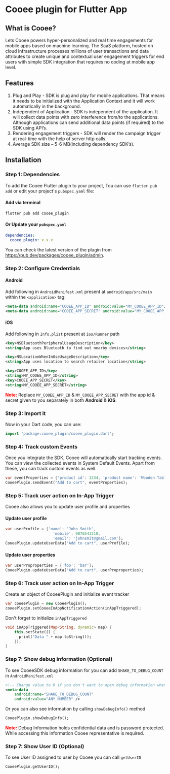 # Cooee plugin for Flutter App

## What is Cooee?

Lets Cooee powers hyper-personalized and real time engagements for mobile apps based on machine learning. The SaaS platform, hosted on
cloud infrastructure processes millions of user transactions and data attributes to create unique and contextual user engagement
triggers for end users with simple SDK integration that requires no coding at mobile app level.

## Features

1. Plug and Play - SDK is plug and play for mobile applications. That means it needs to be initialized with the Application Context and it
   will work automatically in the background.
2. Independent of Application - SDK is independent of the application. It will collect data points with zero interference from/to the
   applications. Although applications can send additional data points (if required) to the SDK using API’s.
3. Rendering engagement triggers - SDK will render the campaign trigger at real-time with the help of server http calls.
4. Average SDK size – 5-6 MB(including dependency SDK’s).

## Installation

### Step 1: Dependencies

To add the Cooee Flutter plugin to your project, Tou can use `flutter pub add` or edit your project's `pubspec.yaml` file:

#### Add via terminal

```shell
flutter pub add cooee_plugin
```

#### Or Update your `pubspec.yaml`

```yaml
dependencies:
  cooee_plugin: x.x.x
```

You can check the latest version of the plugin from https://pub.dev/packages/cooee_plugin/admin.

### Step 2: Configure Credentials

#### Android

Add following in `AndroidManifest.xml` present at `android/app/src/main` within the `<application>` tag:

```xml
<meta-data android:name="COOEE_APP_ID" android:value="MY_COOEE_APP_ID"/>
<meta-data android:name="COOEE_APP_SECRET" android:value="MY_COOEE_APP_SECRET"/>
```

#### iOS

Add following in `Info.plist` present at `ios/Runner` path

```xml
<key>NSBluetoothPeripheralUsageDescription</key>
<string>App uses Bluetooth to find out nearby devices</string>

<key>NSLocationWhenInUseUsageDescription</key>
<string>App uses location to search retailer location</string>

<key>COOEE_APP_ID</key>
<string>MY_COOEE_APP_ID</string>
<key>COOEE_APP_SECRET</key>
<string>MY_COOEE_APP_SECRET</string>
```

<span style="color:red">**Note:**</span> Replace `MY_COOEE_APP_ID` & `MY_COOEE_APP_SECRET` with the app id & secret 
given to you separately in both **Android** & **iOS**.

### Step 3: Import it

Now in your Dart code, you can use:

```dart
import 'package:cooee_plugin/cooee_plugin.dart';
```

### Step 4: Track custom Events

Once you integrate the SDK, Cooee will automatically start tracking events. You can view the collected events in System Default Events. Apart from these, you can track custom events as well.

```dart
var eventProperties = {'product id': 1234, 'product name': 'Wooden Table'};
CooeePlugin.sendEvent("Add to cart", eventProperties);
```

### Step 5: Track user action on In-App Trigger

Cooee also allows you to update user profile and properties

#### Update user profile

```dart
var userProfile = {'name': 'John Smith', 
                     'mobile': 9876543210, 
                     'email': 'johnsmit@gmail.com'};
CooeePlugin.updateUserData("Add to cart", userProfile);
```

#### Update user properties

```dart
var userProproperties = {'foo': 'bar'};
CooeePlugin.updateUserData("Add to cart", userProproperties);
```

### Step 6: Track user action on In-App Trigger

Create an object of CooeePlugin and initialize event tracker

```dart
var cooeePlugin = new CooeePlugin();
cooeePlugin.setCooeeInAppNotificationAction(inAppTriggered);
```

Don't forget to initialize `inAppTriggered`

```dart
void inAppTriggered(Map<String, dynamic> map) {
    this.setState(() {
      print("Data " + map.toString());
    });
}
```

### Step 7: Show debug information (Optional)

To see CooeeSDK debug information for you can add `SHAKE_TO_DEBUG_COUNT` in `AndroidManifest.xml`

```xml
<!-- Change value to 0 if you don't want to open debug information when device shake-->
<meta-data
    android:name="SHAKE_TO_DEBUG_COUNT"
    android:value="ANY_NUMBER" />
```

Or you can also see information by calling `showDebugInfo()` method

```dart
CooeePlugin.showDebugInfo();
```

<span style="color:red">**Note:**</span>
Debug Information holds confidential data and is password protected. While accessing this information Cooee representative is required.

### Step 7: Show User ID (Optional)

To see User ID assigned to user by Cooee you can call `getUserID`

```dart
CooeePlugin.getUserID();
```